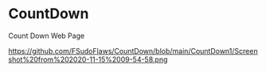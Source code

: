 # CountDown
Count Down Web Page

https://github.com/FSudoFlaws/CountDown/blob/main/CountDown1/Screenshot%20from%202020-11-15%2009-54-58.png
